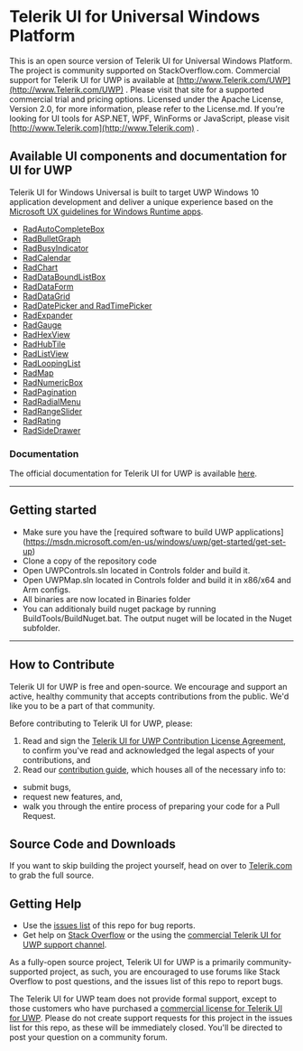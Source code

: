 # Telerik UI for Universal Windows Platform

This is an open source version of Telerik UI for Universal Windows Platform. The project is community supported on StackOverflow.com.
Commercial support for Telerik UI for UWP is available at [http://www.Telerik.com/UWP](http://www.Telerik.com/UWP) . Please visit that site for a supported commercial trial and pricing options. 
Licensed under the Apache License, Version 2.0, for more information, please refer to the License.md. 
If you’re looking for UI tools for ASP.NET, WPF, WinForms or JavaScript, please visit [http://www.Telerik.com](http://www.Telerik.com) . 

## Available UI components and documentation for UI for UWP
Telerik UI for Windows Universal is built to target UWP Windows 10 application development and deliver a unique experience based on the [Microsoft UX guidelines for Windows Runtime apps](http://msdn.microsoft.com/en-us/library/windows/apps/hh465424.aspx).

* [RadAutoCompleteBox](http://docs.telerik.com/devtools/universal-windows-platform/controls/radautocompletebox/autocompletebox-overview)
* [RadBulletGraph](http://docs.telerik.com/devtools/universal-windows-platform/controls/radbulletgraph/bulletgraph-overview)
* [RadBusyIndicator](http://docs.telerik.com/devtools/universal-windows-platform/controls/radbusyindicator/busyindicator-overview)
* [RadCalendar](http://docs.telerik.com/devtools/universal-windows-platform/controls/radcalendar/overview)
* [RadChart](http://docs.telerik.com/devtools/universal-windows-platform/controls/radchart/overview)
* [RadDataBoundListBox](http://docs.telerik.com/devtools/universal-windows-platform/raddataboundlistbox/databoundlistbox-overview)
* [RadDataForm](http://docs.telerik.com/devtools/universal-windows-platform/raddataform/dataform-overview)
* [RadDataGrid](http://docs.telerik.com/devtools/universal-windows-platform/controls/raddatagrid/overview)
* [RadDatePicker and RadTimePicker](http://docs.telerik.com/devtools/universal-windows-platform/controls/raddatepicker-and-radtimepicker/raddatetimepickers-overview)
* [RadExpander](http://docs.telerik.com/devtools/universal-windows-platform/controls/radexpander/expander-overview)
* [RadGauge](http://docs.telerik.com/devtools/universal-windows-platform/controls/radgauge/overview)
* [RadHexView](http://docs.telerik.com/devtools/universal-windows-platform/controls/radhexview/hexview-overview)
* [RadHubTile](http://docs.telerik.com/windows-universal/controls/radhubtile/overview)
* [RadListView](http://docs.telerik.com/windows-universal/controls/radlistview/listview-overview)
* [RadLoopingList](http://docs.telerik.com/windows-universal/controls/radloopinglist/loopinglist-overview)
* [RadMap](http://docs.telerik.com/windows-universal/controls/radmap/overview)
* [RadNumericBox](http://docs.telerik.com/devtools/universal-windows-platform/controls/radnumericbox/overview)
* [RadPagination](http://docs.telerik.com/devtools/universal-windows-platform/controls/radpagination/overview)
* [RadRadialMenu](http://docs.telerik.com/devtools/universal-windows-platform/controls/radradialmenu/radialmenu-overview)
* [RadRangeSlider](http://docs.telerik.com/devtools/universal-windows-platform/controls/radrangeslider/overview)
* [RadRating](http://docs.telerik.com/devtools/universal-windows-platform/controls/radrating/rating-overview)
* [RadSideDrawer](http://docs.telerik.com/devtools/universal-windows-platform/controls/radsidedrawer/sidedrawer-getting-started)

### Documentation
The official documentation for Telerik UI for UWP is available [here](http://docs.telerik.com/devtools/universal-windows-platform/Introduction-uwp).

**********************************************************************************************************************************
## Getting started

* Make sure you have the [required software to  build UWP applications] (https://msdn.microsoft.com/en-us/windows/uwp/get-started/get-set-up)
* Clone a copy of the repository code
* Open UWPControls.sln located in Controls folder and build it.
* Open UWPMap.sln located in Controls folder and build it in x86/x64 and Arm configs.
* All binaries are now located in Binaries folder
* You can additionaly build nuget package by running BuildTools/BuildNuget.bat. The output nuget will be located in the Nuget subfolder.
**********************************************************************************************************************************

## How to Contribute
Telerik UI for UWP is free and open-source. We encourage and support an active, healthy community that accepts contributions from the public. We'd like you to be a part of that community.

Before contributing to Telerik UI for UWP, please:

1. Read and sign the [Telerik UI for UWP Contribution License Agreement](https://docs.google.com/forms/d/e/1FAIpQLSfQAzVxnnfwRQmtJCVmB41_ig1gYow--Gr8qLvaDxJRNHPtUQ/viewform), to confirm you've read and acknowledged the legal aspects of your contributions, and
2. Read our [contribution guide](https://raw.githubusercontent.com/telerik/UI-For-UWP/master/CONTRIBUTING.md?token=ABOo0qokftaz5YVEh3HxTGel-yXJm6Owks5Yoa6xwA%3D%3D), which houses all of the necessary info to:
  * submit bugs,
  * request new features, and,
  * walk you through the entire process of preparing your code for a Pull Request.
  
## Source Code and Downloads
If you want to skip building the project yourself, head on over to [Telerik.com](http://telerik.com) to grab the full source.

## Getting Help

* Use the [issues list](https://github.com/telerik/UI-For-UWP/issues) of this repo for bug reports.
* Get help on [Stack Overflow](http://stackoverflow.com/questions/tagged/telerik+uwp) or the using the [commercial Telerik UI for UWP support channel](http://www.telerik.com/account/support-tickets/my-support-tickets.aspx).

As a fully-open source project, Telerik UI for UWP is a primarily community-supported project, as such, you are encouraged to use forums like Stack Overflow to post questions, and the issues list of this repo to report bugs.

The Telerik UI for UWP team does not provide formal support, except to those customers who have purchased a [commercial license for Telerik UI for UWP](http://www.telerik.com/universal-windows-platform-ui). Please do not create support requests for this project in the issues list for this repo, as these will be immediately closed. You'll be directed to post your question on a community forum.
